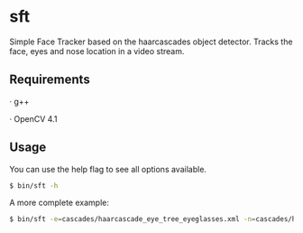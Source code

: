 # sft
Simple Face Tracker based on the haarcascades object detector. Tracks the face, eyes and nose location in a video stream.

## Requirements
· g++

· OpenCV 4.1

## Usage
You can use the help flag to see all options available.
```bash
$ bin/sft -h
```

A more complete example:
```bash
$ bin/sft -e=cascades/haarcascade_eye_tree_eyeglasses.xml -n=cascades/haarcascade_mcs_nose.xml -v=video.avi -o=outputvid
```
